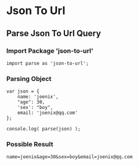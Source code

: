 # Json To Url

## Parse Json To Url Query

### Import Package 'json-to-url'
```
import parse as 'json-to-url';
```

### Parsing Object
```
var json = {
	name: 'joenix',
	"age": 30,
	'sex': "boy",
	email: 'joenix@qq.com'
};

console.log( parse(json) );
```

### Possible Result
```
name=joenix&age=30&sex=boy&email=joenix@qq.com
```
